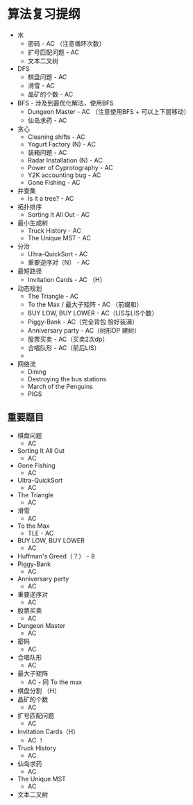 # 算法复习提纲

- 水
  - 密码 - AC （注意循环次数）
  - 扩号匹配问题 - AC
  - 文本二叉树
- DFS
  - 棋盘问题 - AC
  - 滑雪 - AC
  - 晶矿的个数 - AC
- BFS - 涉及到最优化解法，使用BFS
  - Dungeon Master - AC （注意使用BFS + 可以上下层移动）
  - 仙岛求药 - AC
- 贪心
  - Cleaning shifts - AC
  - Yogurt Factory (N) - AC
  - 装箱问题 - AC
  - Radar Installation (N) - AC
  - Power of Cyprotography - AC
  - Y2K accounting bug - AC
  - Gone Fishing - AC
- 并查集
  - Is it a tree? - AC
- 拓扑排序
  - Sorting It All Out - AC
- 最小生成树
  - Truck History - AC
  - The Unique MST - AC
- 分治
  - Ultra-QuickSort - AC
  - 重要逆序对（N） - AC
- 最短路径
  - Invitation Cards - AC （H）
- 动态规划
  - The Triangle - AC
  - To the Max / 最大子矩阵 - AC （前缀和）
  - BUY LOW, BUY LOWER - AC（LIS与LIS个数）
  - Piggy-Bank - AC（完全背包 恰好装满）
  - Anniversary party - AC（树形DP 建树）
  - 股票买卖 - AC（买卖2次dp）
  - 合唱队形 - AC（前后LIS）
  - 
- 网络流
  - Dining
  - Destroying the bus stations
  - March of the Penguins
  - PIGS

## 重要题目

- 棋盘问题
  - AC
- Sorting It All Out
  - AC
- Gone Fishing
  - AC
- Ultra-QuickSort
  - AC
- The Triangle
  - AC
- 滑雪
  - AC
- To the Max
  - TLE - AC
- BUY LOW, BUY LOWER
  - AC
- Huffman's Greed（？） - 8
- Piggy-Bank
  - AC
- Anniversary party
  - AC
- 重要逆序对
  - AC
- 股票买卖
  - AC
- Dungeon Master
  - AC
- 密码
  - AC
- 合唱队形
  - AC
- 最大子矩阵
  - AC - 同 To the max
- 棋盘分割 （H）
- 晶矿的个数
  - AC
- 扩号匹配问题
  - AC
- Invitation Cards（H）
  - AC ！
- Truck History
  - AC
- 仙岛求药
  - AC
- The Unique MST
  - AC
- 文本二叉树

